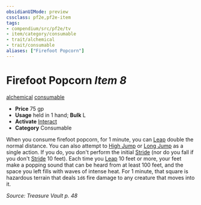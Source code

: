 ```yaml
---
obsidianUIMode: preview
cssclass: pf2e,pf2e-item
tags:
- compendium/src/pf2e/tv
- item/category/consumable
- trait/alchemical
- trait/consumable
aliases: ["Firefoot Popcorn"]
---
```

# Firefoot Popcorn *Item 8*  
[alchemical](rules/traits/alchemical.md)  [consumable](rules/traits/consumable.md)  

- **Price** 75 gp
- **Usage** held in 1 hand; **Bulk** L
- **Activate** [Interact](rules/actions/interact.md)
- **Category** Consumable

When you consume firefoot popcorn, for 1 minute, you can [Leap](rules/actions/leap.md) double the normal distance. You can also attempt to [High Jump](rules/actions/high-jump.md) or [Long Jump](rules/actions/long-jump.md) as a single action. If you do, you don't perform the initial [Stride](rules/actions/stride.md) (nor do you fall if you don't [Stride](rules/actions/stride.md) 10 feet). Each time you [Leap](rules/actions/leap.md) 10 feet or more, your feet make a popping sound that can be heard from at least 100 feet, and the space you left fills with waves of intense heat. For 1 minute, that square is hazardous terrain that deals `1d6` fire damage to any creature that moves into it.

*Source: Treasure Vault p. 48*